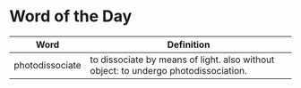 # Word of the Day

|Word|Definition|
|---|---|
|photodissociate|to dissociate by means of light. also without object: to undergo photodissociation.|